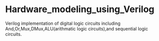 # Hardware_modeling_using_Verilog
Verilog implementation of digital logic circuits including And,Or,Mux,DMux,ALU(arithmatic logic circuits),and sequential logic circuits.

